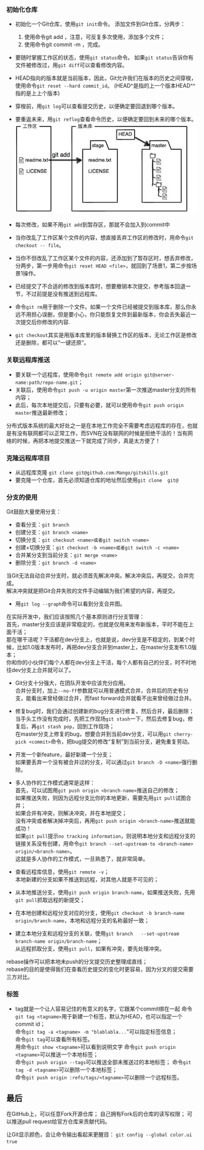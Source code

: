 ### 初始化仓库
* 初始化一个Git仓库，使用`git init`命令。 
添加文件到Git仓库，分两步：  
   1.  使用命令git add <file>，注意，可反复多次使用，添加多个文件；
   2. 使用命令git commit -m <message>，完成。

* 要随时掌握工作区的状态，使用`git status`命令。 
如果`git status`告诉你有文件被修改过，用`git diff`可以查看修改内容。

* HEAD指向的版本就是当前版本，因此，Git允许我们在版本的历史之间穿梭，使用命令`git reset --hard commit_id`。 
(HEAD^是指的上一个版本HEAD^^指的是上上个版本)

* 穿梭前，用`git log`可以查看提交历史，以便确定要回退到哪个版本。  

* 要重返未来，用`git reflog`查看命令历史，以便确定要回到未来的哪个版本。 
	![1](../../../assets/1.png)
	
* 每次修改，如果不用`git add`到暂存区，那就不会加入到commit中 

* 当你改乱了工作区某个文件的内容，想直接丢弃工作区的修改时，用命令`git checkout -- file`。    
* 当你不但改乱了工作区某个文件的内容，还添加到了暂存区时，想丢弃修改，分两步，第一步用命令`git reset HEAD <file>`，就回到了场景1，第二步按场景1操作。      
* 已经提交了不合适的修改到版本库时，想要撤销本次提交，参考版本回退一节，不过前提是没有推送到远程库。  

* 命令`git rm`用于删除一个文件。如果一个文件已经被提交到版本库，那么你永远不用担心误删，但是要小心，你只能恢复文件到最新版本，你会丢失最近一次提交后你修改的内容.  

* `git checkout`其实是用版本库里的版本替换工作区的版本，无论工作区是修改还是删除，都可以“一键还原”。 

### 关联远程库推送
* 要关联一个远程库，使用命令`git remote add origin git@server-name:path/repo-name.git`；  
* 关联后，使用命令`git push -u origin master`第一次推送master分支的所有内容；  
* 此后，每次本地提交后，只要有必要，就可以使用命令`git push origin master`推送最新修改；  

分布式版本系统的最大好处之一是在本地工作完全不需要考虑远程库的存在，也就是有没有联网都可以正常工作，而SVN在没有联网的时候是拒绝干活的！当有网络的时候，再把本地提交推送一下就完成了同步，真是太方便了！

### 克隆远程库项目
* 从远程库克隆
 `git clone git@github.com:Mango/gitskills.git`
* 要克隆一个仓库，首先必须知道仓库的地址然后使用`git clone  git@`  

### 分支的使用
Git鼓励大量使用分支：
* 查看分支：`git branch`
* 创建分支：`git branch <name>`
* 切换分支：`git checkout <name>或者git switch <name>`
* 创建+切换分支：`git checkout -b <name>或者git switch -c <name>`
* 合并某分支到当前分支：`git merge <name>`
* 删除分支：`git branch -d <name>`  

当Git无法自动合并分支时，就必须首先解决冲突。解决冲突后，再提交，合并完成。  
解决冲突就是把Git合并失败的文件手动编辑为我们希望的内容，再提交。  

* 用`git log --graph`命令可以看到分支合并图。
  

在实际开发中，我们应该按照几个基本原则进行分支管理：  
首先，master分支应该是非常稳定的，也就是仅用来发布新版本，平时不能在上面干活；  
那在哪干活呢？干活都在dev分支上，也就是说，dev分支是不稳定的，到某个时候，比如1.0版本发布时，再把dev分支合并到master上，在master分支发布1.0版本；  
你和你的小伙伴们每个人都在dev分支上干活，每个人都有自己的分支，时不时地往dev分支上合并就可以了。  

* Git分支十分强大，在团队开发中应该充分应用。  
合并分支时，加上`--no-ff`参数就可以用普通模式合并，合并后的历史有分支，能看出来曾经做过合并，而fast forward合并就看不出来曾经做过合并。  
* 修复bug时，我们会通过创建新的bug分支进行修复，然后合并，最后删除；  
当手头工作没有完成时，先把工作现场`git stash`一下，然后去修复bug，修复后，再`git stash pop`，回到工作现场；  
在master分支上修复的bug，想要合并到当前dev分支，可以用`git cherry-pick <commit>`命令，把bug提交的修改“复制”到当前分支，避免重复劳动。  

* 开发一个新feature，最好新建一个分支；  
如果要丢弃一个没有被合并过的分支，可以通过`git branch -D <name>`强行删除。

* 多人协作的工作模式通常是这样：  
首先，可以试图用`git push origin <branch-name>`推送自己的修改；  
如果推送失败，则因为远程分支比你的本地更新，需要先用`git pull`试图合并；  
如果合并有冲突，则解决冲突，并在本地提交；  
没有冲突或者解决掉冲突后，再用`git push origin <branch-name>`推送就能成功！  
如果`git pull`提示`no tracking information`，则说明本地分支和远程分支的链接关系没有创建，用命令`git branch --set-upstream-to <branch-name> origin/<branch-name>`。  
这就是多人协作的工作模式，一旦熟悉了，就非常简单。

* 查看远程库信息，使用`git remote -v`；  
本地新建的分支如果不推送到远程，对其他人就是不可见的；  

* 从本地推送分支，使用`git push origin branch-name`，如果推送失败，先用`git pull`抓取远程的新提交；  
* 在本地创建和远程分支对应的分支，使用`git checkout -b branch-name origin/branch-name`，本地和远程分支的名称最好一致；    
* 建立本地分支和远程分支的关联，使用`git branch   --set-upstream branch-name origin/branch-name`；  
从远程抓取分支，使用`git pull`，如果有冲突，要先处理冲突。  

rebase操作可以把本地未push的分叉提交历史整理成直线；  
rebase的目的是使得我们在查看历史提交的变化时更容易，因为分叉的提交需要三方对比。 

### 标签
* tag就是一个让人容易记住的有意义的名字，它跟某个commit绑在一起
命令`git tag <tagname>`用于新建一个标签，默认为HEAD，也可以指定一个commit id；  
命令`git tag -a <tagname> -m "blablabla...`"可以指定标签信息；  
命令`git tag`可以查看所有标签。    
用命令`git show <tagname>`可以看到说明文字
命令`git push origin <tagname>`可以推送一个本地标签；  
命令`git push origin --tags`可以推送全部未推送过的本地标签；
命令`git tag -d <tagname>`可以删除一个本地标签；   
命令`git push origin :refs/tags/<tagname>`可以删除一个远程标签。 

## 最后
在GitHub上，可以任意Fork开源仓库；
自己拥有Fork后的仓库的读写权限；
可以推送pull request给官方仓库来贡献代码。

让Git显示颜色，会让命令输出看起来更醒目：
`git config --global color.ui true`